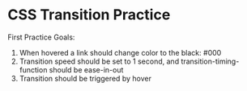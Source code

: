 # CSS Transition Practice

First Practice Goals:

1. When hovered a link should change color to the black: #000
2. Transition speed should be set to 1 second, and transition-timing-function should be ease-in-out
3. Transition should be triggered by hover
